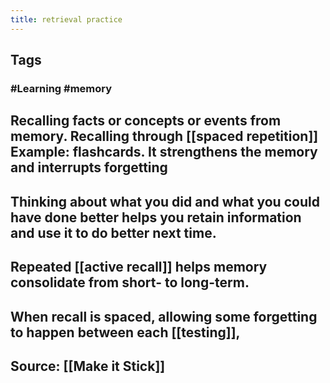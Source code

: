 ```yaml
---
title: retrieval practice
---
```


## Tags
### #Learning #memory
## Recalling facts or concepts or events from memory. Recalling through [[spaced repetition]] Example: flashcards. It strengthens the memory and interrupts forgetting
## Thinking about what you did and what you could have done better helps you retain information and use it to do better next time.
## Repeated [[active recall]] helps memory consolidate from short- to long-term.
## When recall is spaced, allowing some forgetting to happen between each [[testing]],
## Source: [[Make it Stick]]
